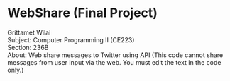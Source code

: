 # WebShare (Final Project)  
Grittamet Wilai  
Subject: Computer Programming II (CE223)  
Section: 236B  
About: Web share messages to Twitter using API (This code cannot share messages from user input via the web. You must edit the text in the code only.)  

